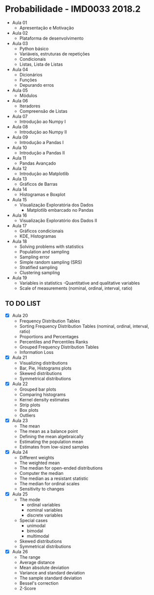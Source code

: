 # Probabilidade - IMD0033 2018.2

- Aula 01 
    - Apresentação e Motivação
- Aula 02
    - Plataforma de desenvolvimento
- Aula 03
    - Python básico 
    - Variáveis, estruturas de repetições
    - Condicionais
    - Listas, Lista de Listas
- Aula 04
    - Dicionários
    - Funções
    - Depurando erros
- Aula 05
	- Módulos
- Aula 06
	- Iteradores 
	- Compreensão de Listas
- Aula 07
	- Introdução ao Numpy I
- Aula 08
	- Introdução ao Numpy II
- Aula 09
	- Introdução a Pandas I
- Aula 10
	- Introdução a Pandas II
- Aula 11
	- Pandas Avançado
- Aula 12
	- Introdução ao Matplotlib
- Aula 13
	- Gráficos de Barras
- Aula 14
	- Histogramas e Boxplot
- Aula 15
	- Visualização Exploratória dos Dados
        - Matplotlib embarcado no Pandas
- Aula 16
	- Visualização Exploratório dos Dados II
- Aula 17
	- Gráficos condicionais
	- KDE, Histogramas
- Aula 18
	- Solving problems with statistics
	- Population and sampling
	- Sampling error
	- Simple random sampling (SRS)
	- Stratified sampling
	- Clustering sampling
- Aula 19
	- Variables in statistics
	-Quantitative and qualitative variables
	- Scale of measurements (nominal, ordinal, interval, ratio)

## TO DO LIST 

- [x] Aula 20
	- Frequency Distribution Tables
	- Sorting Frequency Distribution Tables (nominal, ordinal, interval, ratio)
	- Proportions and Percentages
	- Percentiles and Percentiles Ranks
	- Grouped Frequency Distribution Tables
	- Information Loss
- [x] Aula 21
	- Visualizing distributions
	- Bar, Pie, Histograms plots
	- Skewed distributions
	- Symmetrical distributions
- [x] Aula 22
	- Grouped bar plots
	- Comparing histograms
	- Kernel density estimates
	- Strip plots
	- Box plots
	- Outliers
- [x] Aula 23
	- The mean
	- The mean as a balance point
	- Defining the mean algebraically
	- Estimating the population mean
	- Estimates from low-sized samples
- [x] Aula 24
	- Different weights
	- The weighted mean
	- The median for open-ended distributions
	- Computer the median
	- The median as a resistant statistic
	- The median for ordinal scales
	- Sensitivity to changes
- [x] Aula 25
	- The mode
		- ordinal variables
		- nominal variables
		- discrete variables
	- Special cases
		- unimodal
		- bimodal
		- multimodal
	- Skewed distributions
	- Symmetrical distributions
- [x] Aula 26
	- The range
	- Average distance
	- Mean absolute deviation
	- Variance and standard deviation
	- The sample standard deviation
	- Bessel's correction
	- Z-Score





